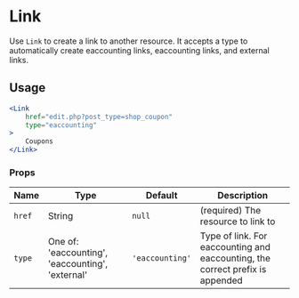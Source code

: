 Link
===

Use `Link` to create a link to another resource. It accepts a type to automatically
create eaccounting links, eaccounting links, and external links.

## Usage

```jsx
<Link
	href="edit.php?post_type=shop_coupon"
	type="eaccounting"
>
	Coupons
</Link>
```

### Props

Name | Type | Default | Description
--- | --- | --- | ---
`href` | String | `null` | (required) The resource to link to
`type` | One of: 'eaccounting', 'eaccounting', 'external' | `'eaccounting'` | Type of link. For eaccounting and eaccounting, the correct prefix is appended
